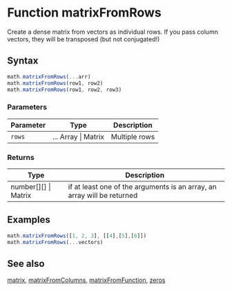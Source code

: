 <!-- Note: This file is automatically generated from source code comments. Changes made in this file will be overridden. -->

# Function matrixFromRows

Create a dense matrix from vectors as individual rows.
If you pass column vectors, they will be transposed (but not conjugated!)


## Syntax

```js
math.matrixFromRows(...arr)
math.matrixFromRows(row1, row2)
math.matrixFromRows(row1, row2, row3)
```

### Parameters

Parameter | Type | Description
--------- | ---- | -----------
`rows` | ... Array &#124; Matrix | Multiple rows

### Returns

Type | Description
---- | -----------
number[][] &#124; Matrix | if at least one of the arguments is an array, an array will be returned


## Examples

```js
math.matrixFromRows([1, 2, 3], [[4],[5],[6]])
math.matrixFromRows(...vectors)
```


## See also

[matrix](matrix.md),
[matrixFromColumns](matrixFromColumns.md),
[matrixFromFunction](matrixFromFunction.md),
[zeros](zeros.md)

